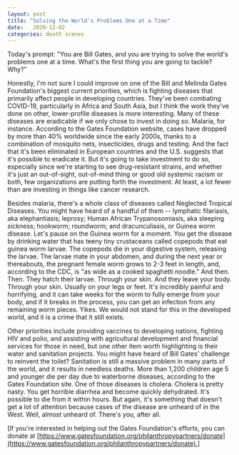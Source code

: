 ```yaml
---
layout: post
title: "Solving the World's Problems One at a Time"
date:   2020-12-02
categories: death scenes
---
```

Today's prompt: "You are Bill Gates, and you are trying to solve the world's problems one at a time. What's the first thing you are going to tackle? Why?"

Honestly, I'm not sure I could improve on one of the Bill and Melinda Gates Foundation's biggest current priorities, which is fighting diseases that primarily affect people in developing countries. They've been combating COVID-19, particularly in Africa and South Asia, but I think the work they've done on other, lower-profile diseases is more interesting. Many of these diseases are eradicable if we only chose to invest in doing so. Malaria, for instance. According to the Gates Foundation website, cases have dropped by more than 40% worldwide since the early 2000s, thanks to a combination of mosquito nets, insecticides, drugs and testing. And the fact that it's been eliminated in European countries and the U.S. suggests that it's possible to eradicate it. But it's going to take investment to do so, especially since we're starting to see drug-resistant strains, and whether it's just an out-of-sight, out-of-mind thing or good old systemic racism or both, few organizations are putting forth the investment. At least, a lot fewer than are investing in things like cancer research.

Besides malaria, there's a whole class of diseases called Neglected Tropical Diseases. You might have heard of a handful of them -- lymphatic filariasis, aka elephantiasis; leprosy; Human African Trypanosomiasis, aka sleeping sickness; hookworm; roundworm; and dracunculiasis, or Guinea worm disease. Let's pause on the Guinea worm for a moment. You get the disease by drinking water that has teeny tiny crustaceans called copepods that eat guinea worm larvae. The copepods die in your digestive system, releasing the larvae. The larvae mate in your abdomen, and during the next year or thereabouts, the pregnant female worm grows to 2-3 feet in length, and, according to the CDC, is "as wide as a cooked spaghetti noodle." And then. Then. They hatch their larvae. Through your skin. And they leave your body. Through your skin. Usually on your legs or feet. It's incredibly painful and horrifying, and it can take weeks for the worm to fully emerge from your body, and if it breaks in the process, you can get an infection from any remaining worm pieces. Yikes. We would not stand for this in the developed world, and it is a crime that it still exists.

Other priorities include providing vaccines to developing nations, fighting HIV and polio, and assisting with agricultural development and financial services for those in need, but one other item worth highlighting is their water and sanitation projects. You might have heard of Bill Gates' challenge to reinvent the toilet? Sanitation is still a massive problem in many parts of the world, and it results in needless deaths. More than 1,200 children age 5 and younger die per day due to waterborne diseases, according to the Gates Foundation site. One of those diseases is cholera. Cholera is pretty nasty. You get horrible diarrhea and become quickly dehydrated. It's possible to die from it within hours. But again, it's something that doesn't get a lot of attention because cases of the disease are unheard of in the West. Well, almost unheard of. There's you, after all.

[If you're interested in helping out the Gates Foundation's efforts, you can donate at [https://www.gatesfoundation.org/philanthropypartners/donate](https://www.gatesfoundation.org/philanthropypartners/donate).]
